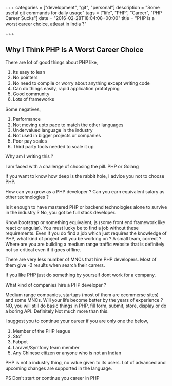 +++
categories = ["development", "git", "personal"]
description = "Some useful git commands for daily usage"
tags = ["life", "PHP", "Career", "PHP Career Sucks"]
date = "2016-02-28T18:04:08+00:00"
title = "PHP is a worst career choice, atleast in India ?"

+++

## Why I Think PHP Is A Worst Career Choice

There are lot of good things about PHP like,

1. Its easy to lean
2. No pointers
3. No need to compile or worry about anything except writing code
4. Can do things easily, rapid application prototyping
5. Good community
6. Lots of frameworks

Some negatives,

1. Performance
2. Not moving upto pace to match the other languages
3. Undervalued language in the industry
4. Not used in bigger projects or companies
5. Poor pay scales
6. Third party tools needed to scale it up

Why am I writing this ?

I am faced with a challenge of choosing the pill. PHP or Golang

If you want to know how deep is the rabbit hole, I advice you not to choose PHP.

How can you grow as a PHP developer ? Can you earn equivalent salary as other technologies ?

Is it enough to have mastered PHP or backend technologies alone to survive in the industry ? No, you got be full stack developer.

Know bootstrap or something equivalent, js (some front end framework like react or angular). You must lucky be to find a job without these requirements.
Even if you do find a job which just requires the knowledge of PHP, what kind of project will you be working on ? A small team, correct ?
Where are you are building a medium range traffic website that is definitely not so critical even if it goes offline.

There are very less number of MNCs that hire PHP developers. Most of them give -0 results when search their carrers.

If you like PHP just do something by yourself dont work for a company.

What kind of companies hire a PHP developer ?

Medium range companies, startups (most of them are ecommerse sites) and some MNCs. Will your life become better by the years of experience ? NO, 
you will still do basic things in PHP, fill form, submit, store, display or do a boring API. Definitely Not much more than this.

I suggest you to continue your career if you are only one the below, 

1. Member of the PHP league
2. Stof
3. Fabpot
4. Laravel/Symfony team member
5. Any Chinese citizen or anyone who is not an Indian

PHP is not a industry thing, no value given to its users. Lot of advanced and upcoming changes are supported in the language.

PS
Don't start or continue you career in PHP


